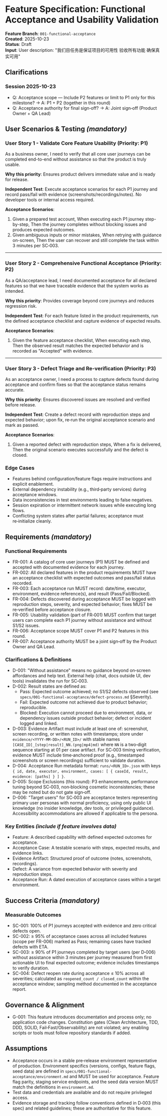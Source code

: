 # Feature Specification: Functional Acceptance and Usability Validation

**Feature Branch**: `001-functional-acceptance`  
**Created**: 2025-10-23  
**Status**: Draft  
**Input**: User description: "我们目任务是保证项目的可用性 验收所有功能 确保真实可用"

## Clarifications

### Session 2025-10-23

- Q: Acceptance scope — Include P2 features or limit to P1 only for this milestone? → A: P1 + P2 (together in this round)
- Q: Acceptance authority for final sign‑off? → A: Joint sign‑off (Product Owner + QA Lead)

## User Scenarios & Testing *(mandatory)*

### User Story 1 - Validate Core Feature Usability (Priority: P1)

As a business owner, I need to verify that all core user journeys can be completed
end-to-end without assistance so that the product is truly usable.

**Why this priority**: Ensures product delivers immediate value and is ready for release.

**Independent Test**: Execute acceptance scenarios for each P1 journey and record pass/fail
with evidence (screenshots/recordings/notes). No developer tools or internal access required.

**Acceptance Scenarios**:

1. Given a prepared test account, When executing each P1 journey step-by-step,
   Then the journey completes without blocking issues and produces expected outcomes.
2. Given ambiguous inputs or minor mistakes, When retrying with guidance on-screen,
   Then the user can recover and still complete the task within 3 minutes per SC‑003.

---

### User Story 2 - Comprehensive Functional Acceptance (Priority: P2)

As a QA/acceptance lead, I need documented acceptance for all declared features so that
we have traceable evidence that the system works as intended.

**Why this priority**: Provides coverage beyond core journeys and reduces regression risk.

**Independent Test**: For each feature listed in the product requirements, run the defined
acceptance checklist and capture evidence of expected results.

**Acceptance Scenarios**:

1. Given the feature acceptance checklist, When executing each step, Then the observed
   result matches the expected behavior and is recorded as "Accepted" with evidence.

---

### User Story 3 - Defect Triage and Re‑verification (Priority: P3)

As an acceptance owner, I need a process to capture defects found during acceptance and
confirm fixes so that the acceptance status remains accurate.

**Why this priority**: Ensures discovered issues are resolved and verified before release.

**Independent Test**: Create a defect record with reproduction steps and expected behavior;
upon fix, re‑run the original acceptance scenario and mark as passed.

**Acceptance Scenarios**:

1. Given a reported defect with reproduction steps, When a fix is delivered,
   Then the original scenario executes successfully and the defect is closed.

### Edge Cases

- Features behind configuration/feature flags require instructions and explicit enablement.  
- External dependency instability (e.g., third‑party services) during acceptance windows.  
- Data inconsistencies in test environments leading to false negatives.  
- Session expiration or intermittent network issues while executing long flows.  
- Conflicting system states after partial failures; acceptance must re‑initialize cleanly.

## Requirements *(mandatory)*

### Functional Requirements

- FR-001: A catalog of core user journeys (P1) MUST be defined and accepted with
  documented evidence for each journey.
- FR-002: All declared features in the product requirements MUST have an acceptance
  checklist with expected outcomes and pass/fail status recorded.
- FR-003: Each acceptance run MUST record: date/time, executor, environment, evidence
  reference(s), and result (Pass/Fail/Blocked).
- FR-004: Defects discovered during acceptance MUST be logged with reproduction steps,
  severity, and expected behavior; fixes MUST be re‑verified before acceptance closure.
- FR-005: Usability validation (part of FR‑001) MUST confirm that target users can complete
  each P1 journey without assistance and without S1/S2 issues.
- FR-006: Acceptance scope MUST cover P1 and P2 features in this round.
- FR-007: Acceptance authority MUST be a joint sign‑off by the Product Owner and QA Lead.

### Clarifications & Definitions

- D-001: "Without assistance" means no guidance beyond on‑screen affordances and help text.
  External help (chat, docs outside UI, dev tools) invalidates the run for SC‑003.
- D-002: Result states are defined as:
  - Pass: Expected outcome achieved; no S1/S2 defects observed (see `specs/001-functional-acceptance/defect-process.md` §Severity).
  - Fail: Expected outcome not achieved due to product behavior; reproducible.
  - Blocked: Execution cannot proceed due to environment, data, or dependency issues outside
    product behavior; defect or incident logged and linked.
- D-003: Evidence Artifact must include at least one of: screenshot, screen recording, or
  written notes with timestamps; store under `evidence/<YYYY-MM-DD>/<RUN_ID>/` with stable
  names `[CASE_ID]_[step|result]_NN.(png|mp4|md)` where `NN` is a two‑digit sequence starting at 01 per case artifact. For SC‑003 timing verification, evidence MUST include time‑anchored proof (e.g., timestamped screenshots or screen recordings) sufficient to validate duration.
- D-004: Acceptance Run metadata format: `runs/<RUN_ID>.json` with keys
  `{ id, date, executor, environment, cases: [ { caseId, result, evidence: [paths] } ] }`.
- D-005: Scope Exclusions (this round): P3 enhancements, performance tuning beyond SC‑003,
  non‑blocking cosmetic inconsistencies; these may be noted but do not gate sign‑off.
- D-006: "Target users" for SC‑003 are acceptance testers representing primary user personas
  with normal proficiency, using only public UI knowledge (no insider knowledge, dev tools,
  or privileged guidance). Accessibility accommodations are allowed if applicable to the
  persona.

### Key Entities *(include if feature involves data)*

- Feature: A described capability with defined expected outcomes for acceptance.
- Acceptance Case: A testable scenario with steps, expected results, and evidence links.
- Evidence Artifact: Structured proof of outcome (notes, screenshots, recordings).
- Defect: A variance from expected behavior with severity and reproduction steps.
- Acceptance Run: A dated execution of acceptance cases within a target environment.

## Success Criteria *(mandatory)*

### Measurable Outcomes

- SC-001: 100% of P1 journeys accepted with evidence and zero critical defects open.
- SC-002: ≥ 95% of acceptance cases across all included features (scope per FR-006) marked
  as Pass; remaining cases have tracked defects with ETA.
- SC-003: ≥ 90% of P1 journeys completed by target users (per D‑006) without assistance within
  3 minutes per journey measured from first actionable UI to final expected outcome; evidence
  includes timestamps to verify duration.
- SC-004: Defect reopen rate during acceptance ≤ 10% across all severities; calculated as
  `reopened_count / closed_count` within the acceptance window; sampling method documented in
  the acceptance report.

## Governance & Alignment

- G-001: This feature introduces documentation and process only; no application code changes.
  Constitution gates (Clean Architecture, TDD, DDD, SOLID, Fail‑Fast/Observability) are not
  violated; any enabling scripts or tools must follow repository standards if added.


## Assumptions

- Acceptance occurs in a stable pre‑release environment representative of production. Environment specifics (versions, configs, feature flags, seed data) are defined in `specs/001-functional-acceptance/environment.md` and MUST be used for acceptance. Feature flag parity, staging service endpoints, and the seed data version MUST match the definitions in `environment.md`.
- Test data and credentials are available and do not require privileged access.
- Evidence storage and tracking follow conventions defined in D‑003 (this spec) and related guidelines; these are authoritative for this feature.
